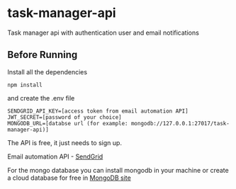 # task-manager-api
Task manager api with authentication user and email notifications

## Before Running

Install all the dependencies

```
npm install
```

and create the .env file 

```
SENDGRID_API_KEY=[access token from email automation API]
JWT_SECRET=[password of your choice]
MONGODB_URL=[databse url (for example: mongodb://127.0.0.1:27017/task-manager-api)]
```

The API is free, it just needs to sign up.

Email automation API - [SendGrid](https://sendgrid.com/)

For the mongo database you can install mongodb in your machine or create a cloud database for free in [MongoDB site](https://www.mongodb.com/)